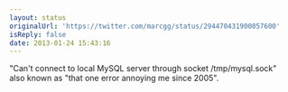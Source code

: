 ```yaml
---
layout: status
originalUrl: 'https://twitter.com/marcgg/status/294470431900057600'
isReply: false
date: 2013-01-24 15:43:16
---
```


"Can't connect to local MySQL server through socket /tmp/mysql.sock" also known as "that one error annoying me since 2005".

